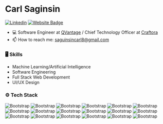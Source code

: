 # Carl Saginsin



[![Linkedin](https://img.shields.io/badge/-LinkedIn-blue?style=flat&logo=Linkedin&logoColor=white)](https://www.linkedin.com/in/https://www.linkedin.com/in/carl-saginsin-30358928a//)
[![Website Badge](https://img.shields.io/badge/-Website-c14438?style=flat&logo=Google-Chrome&logoColor=white&link=https://carlsaginsin.vercel.app/)](https://carlsaginsin.vercel.app/)

- 💻 Software Engineer at [QVantage](https://www.linkedin.com/company/qvantage/) / Chief Technology Officer at [Craftora](https://www.linkedin.com/posts/kmc-solutions-inc_kmc-hackathon-2024-winners-activity-7255503284164075520-aT27?utm_source=share&utm_medium=member_desktop)
- 📫 How to reach me: saguinsincarl8@gmail.com




### 🖥 Skills

- Machine Learning/Artificial Intelligence
- Software Engineering
- Full Stack Web Development
- UI/UX Design
### ⚙️ Tech Stack

![Bootstrap](https://img.shields.io/badge/-HTML-05122A?style=for-the-badge&logo=HTML&color=353535) ![Bootstrap](https://img.shields.io/badge/-CSS-05122A?style=for-the-badge&logo=CSS&color=353535) ![Bootstrap](https://img.shields.io/badge/-Javascript-05122A?style=for-the-badge&logo=Javascript&color=353535) ![Bootstrap](https://img.shields.io/badge/-JQuery-05122A?style=for-the-badge&logo=JQuery&color=353535) ![Bootstrap](https://img.shields.io/badge/-ReactJs-05122A?style=for-the-badge&logo=ReactJs&color=353535) ![Bootstrap](https://img.shields.io/badge/-NextJs-05122A?style=for-the-badge&logo=NextJs&color=353535) ![Bootstrap](https://img.shields.io/badge/-PHP-05122A?style=for-the-badge&logo=PHP&color=353535) ![Bootstrap](https://img.shields.io/badge/-Laravel-05122A?style=for-the-badge&logo=Laravel&color=353535) ![Bootstrap](https://img.shields.io/badge/-Tailwindcss-05122A?style=for-the-badge&logo=Tailwindcss&color=353535) ![Bootstrap](https://img.shields.io/badge/-Bootstrap-05122A?style=for-the-badge&logo=Bootstrap&color=353535) ![Bootstrap](https://img.shields.io/badge/-Python-05122A?style=for-the-badge&logo=Python&color=353535) ![Bootstrap](https://img.shields.io/badge/-Docker-05122A?style=for-the-badge&logo=Docker&color=353535) ![Bootstrap](https://img.shields.io/badge/-Git-05122A?style=for-the-badge&logo=Git&color=353535) ![Bootstrap](https://img.shields.io/badge/-PyTorch-05122A?style=for-the-badge&logo=PyTorch&color=353535) ![Bootstrap](https://img.shields.io/badge/-MySQL-05122A?style=for-the-badge&logo=MySQL&color=353535) ![Bootstrap](https://img.shields.io/badge/-PostgreSQL-05122A?style=for-the-badge&logo=PostgreSQL&color=353535) ![Bootstrap](https://img.shields.io/badge/-Flask-05122A?style=for-the-badge&logo=Flask&color=353535) ![Bootstrap](https://img.shields.io/badge/-Django-05122A?style=for-the-badge&logo=Django&color=353535)



